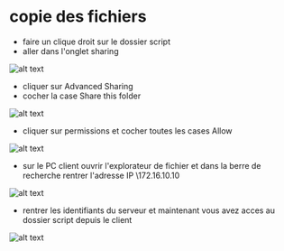 # copie des fichiers
- faire un clique droit sur le dossier script
- aller dans l'onglet sharing

![alt text](image-11.png)

- cliquer sur Advanced Sharing
- cocher la case Share this folder 

![alt text](image-12.png)
- cliquer sur permissions et cocher toutes les cases Allow

![alt text](image-13.png)

- sur le PC client ouvrir l'explorateur de fichier et dans la berre de recherche rentrer l'adresse IP \\172.16.10.10

![alt text](image-15.png)

- rentrer les identifiants du serveur et maintenant vous avez acces au dossier script depuis le client

![alt text](image-16.png)